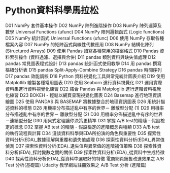 # Python資料科學馬拉松
 
D01 NumPy 套件基本操作
D02 NumPy 陣列進階操作
D03 NumPy 陣列運算及數學  Universal Functions (ufunc)
D04 NumPy 陣列邏輯函式 (Logic functions)
D05 NumPy 統計函式  Universal Functions (ufunc)
D06 使用 NumPy 存取各種檔案內容
D07 NumPy 的矩陣函式與線性代數應用
D08 NumPy 結構化陣列 (Structured Arrays)
D09 使用 Pandas 讀寫各種常用的檔案格式
D10 Pandas 資料索引操作 (資料過濾、選擇與合併)
D11 pandas 類別資料與缺失值處理
D12 pandas 常見圖表程式設計
D13 pandas 統計函式使用教學
D14 用 pandas 撰寫樞紐分析表
D15 pandas Split-Apply-Combine Strategy
D16 pandas 時間序列
D17 pandas 效能調校
D18 Python 資料視覺化工具與常見統計圖表介紹
D19 使用 Matplotlib 繪製各種常用圖表
D20 使用 Seaborn 進行資料視覺化
D21 運用實際資料集進行資料視覺化練習
D22 結合 Pandas 與 Matploglib 進行進階資料視覺化練習
D23 BOKEH - 輕鬆以網頁呈現視覺化圖表
D24 Basemap 進行地理資訊繪圖
D25 使用 PANDAS 與 BASEMAP 將數據整合於地理資訊圖表
D26 用統計描述資料的樣態
D28 用機率分布描述亂中有序的世界－ 離散型分配 (1)
D29 用機率分布描述亂中有序的世界－ 離散型分配 (2)
D30 用機率分佈描述亂中有序的世界－連續型分配
D30 用貝式定理讓你決策更精準
D31 掌握 A/B test的精隨 - 假設檢定的概念
D32 掌握 AB test 的精隨 - 假設檢定的進階概念與種類
D33 A/B test 的執行流程與計算
D34 淺談資料科學與EDA所扮演的角色與重要性
D35 探索性資料分析(EDA)_數據理解與重覆和遺失值處理
D36 探索性資料分析(EDA)_異常值偵測
D37 探索性資料分析(EDA)_遺失值與異常值的進階補值策略
D38 探索性資料分析(EDA)_探討變數之間的關係
D39 探索性資料分析(EDA)_從資料中生成特徵
D40 探索性資料分析(EDA)_從資料中選取好的特徵
電商網頁銷售改進效果之 A/B Test 分析(基礎篇)
Udacity 教學網站註冊效果之 A/B Test 分析 (進階篇)
